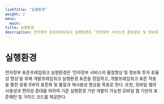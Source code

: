```yaml
---
linkTitle: "실행환경"
weight: 2
menu:
  main:
title: 실행환경
description: 전자정부 표준프레임워크 실행환경은 ‘전자정부 서비스의 품질향상 및 정보화 투자 효율성 향상’을 위해 개발프레임워크 실행환경 표준을 정립하고, 개발프레임워크 표준 적용을 통한 응용 SW의 표준화 및 품질과 재사용성 향상을 목표로 한다. 또한, 모바일 웹의 사용성과 편의성 증대를 위하여 기존 실행환경 기반 개발이 가능한 모바일 웹 기반의 표준패턴 및 가이드 코드를 제공한다.
---
```

# 실행환경

전자정부 표준프레임워크 실행환경은 ‘전자정부 서비스의 품질향상 및 정보화 투자 효율성 향상’을 위해 개발프레임워크 실행환경 표준을 정립하고, 개발프레임워크 표준 적용을 통한 응용 SW의 표준화 및 품질과 재사용성 향상을 목표로 한다. 또한, 모바일 웹의 사용성과 편의성 증대를 위하여 기존 실행환경 기반 개발이 가능한 모바일 웹 기반의 표준패턴 및 가이드 코드를 제공한다.
